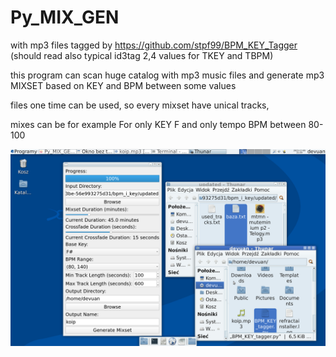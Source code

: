 # Py_MIX_GEN

with mp3 files tagged by https://github.com/stpf99/BPM_KEY_Tagger (should read also typical id3tag 2,4 values for TKEY and TBPM)

this program can scan huge catalog with mp3 music files and generate mp3 MIXSET based on KEY and BPM between some values

files one time can be used, so every mixset have unical tracks, 

mixes can be for example For only KEY F and only tempo BPM between 80-100


<img width="964" alt="diseqc" src="https://github.com/stpf99/Py_MIX_GEN/blob/4b54b6d22ad7673c26a08cddfdaccdeb7dd49673/Przechwycenie%20obrazu%20ekranu_2023-12-09_21-59-25.png">
